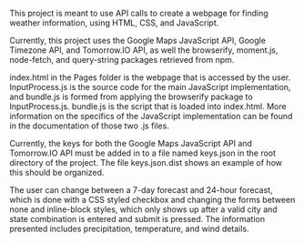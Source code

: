 This project is meant to use API calls to create a webpage for finding weather information, using HTML, CSS, and JavaScript.

Currently, this project uses the Google Maps JavaScript API, Google Timezone API, and Tomorrow.IO API, as well the browserify, moment.js, node-fetch, and query-string packages retrieved from npm. 

index.html in the Pages folder is the webpage that is accessed by the user. InputProcess.js is the source code for the main JavaScript implementation, and bundle.js is formed from
applying the browserify package to InputProcess.js. bundle.js is the script that is loaded into index.html. More information on the specifics of the JavaScript implementation can
be found in the documentation of those two .js files.

Currently, the keys for both the Google Maps JavaScript API and Tomorrow.IO API must be added in to a file named keys.json in the root directory of the project. The file keys.json.dist shows an example of how this should be organized.

The user can change between a 7-day forecast and 24-hour forecast, which is done with a CSS styled checkbox and changing the forms between none and inline-block styles, which only shows up after a valid city and state combination is entered and submit is pressed. The information presented includes precipitation, temperature, and wind details.
